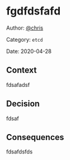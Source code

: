 # fgdfdsfafd

Author: [@chris](slack://user?team=T9U3SEE12&id=U9U5GKCHG)

Category: `etcd`

Date: 2020-04-28

## Context

fdsafadsf

## Decision

fdsaf

## Consequences

fdsafdsfds